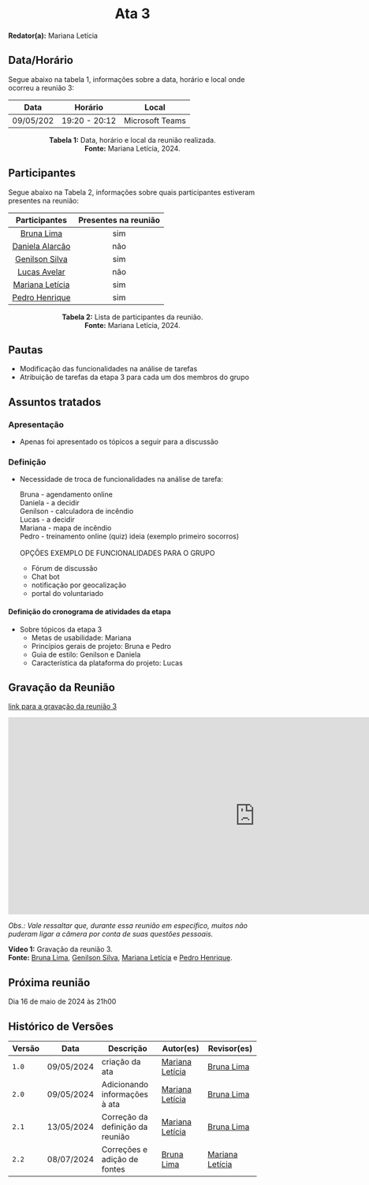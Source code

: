 <h1 align="center"> Ata 3 </h1>

**Redator(a):** Mariana Letícia

## Data/Horário

<p>Segue abaixo na tabela 1, informações sobre a data, horário e local onde ocorreu a reunião 3:</p>

<center>

| Data | Horário | Local
| :--: | :-----: |:----: 
| 09/05/202 | 19:20 - 20:12 | Microsoft Teams

**Tabela 1:** Data, horário e local da reunião realizada. <br>
**Fonte:** Mariana Letícia, 2024.

</center>

## Participantes

<p>Segue abaixo na Tabela 2, informações sobre quais participantes estiveram presentes na reunião:</p>

<center>

| Participantes | Presentes na reunião 
| :-----------: | :----------------------: 
| [Bruna Lima](https://github.com/libruna) | sim
| [Daniela Alarcão](https://github.com/danialarcao) | não
| [Genilson Silva](https://github.com/GenilsonJrs) | sim
| [Lucas Avelar](https://github.com/LucasAvelar2711) | não
| [Mariana Letícia](https://github.com/Marianannn) | sim
| [Pedro Henrique](https://github.com/https://github.com/PedroHhenriq) | sim

**Tabela 2:** Lista de participantes da reunião. <br>
**Fonte:** Mariana Letícia, 2024.

</center>

## Pautas

- Modificação das funcionalidades na análise de tarefas
- Atribuição de tarefas da etapa 3 para cada um dos membros do grupo

## Assuntos tratados

### Apresentação

- Apenas foi apresentado os tópicos a seguir para a discussão

### Definição

- Necessidade de troca de funcionalidades na análise de tarefa:

	Bruna - agendamento online<br>
	Daniela - a decidir<br>
	Genilson - calculadora de incêndio<br>
	Lucas - a decidir<br>
	Mariana - mapa de incêndio<br>
	Pedro - treinamento online (quiz) ideia (exemplo primeiro socorros)<br><br>
    OPÇÕES EXEMPLO DE FUNCIONALIDADES PARA O GRUPO<br>
    - Fórum de discussão<br>
    - Chat bot <br>
    - notificação por geocalização<br>
    - portal do voluntariado<br>


#### Definição do cronograma de atividades da etapa

- Sobre tópicos da etapa 3
    - Metas de usabilidade: Mariana
    - Princípios gerais de projeto: Bruna e Pedro
    - Guia de estilo: Genilson e Daniela
    - Característica da plataforma do projeto: Lucas


## Gravação da Reunião

[link para a gravação da reunião 3](https://youtu.be/TW9F2o2QKfQ)

<iframe width="1000vw" height="400vh" src="https://www.youtube.com/embed/TW9F2o2QKfQ?si=ZklRE5buud8eS_if" title="YouTube video player" frameborder="0" allow="accelerometer; autoplay; clipboard-write; encrypted-media; gyroscope; picture-in-picture; web-share" referrerpolicy="strict-origin-when-cross-origin" allowfullscreen></iframe>

*Obs.: Vale ressaltar que, durante essa reunião em específico, muitos não puderam ligar a câmera por conta de suas questões pessoais.*

**Vídeo 1:** Gravação da reunião 3. <br>
**Fonte:** [Bruna Lima](https://github.com/libruna), [Genilson Silva](https://github.com/GenilsonJrs), [Mariana Letícia](https://github.com/Marianannn) e [Pedro Henrique](https://github.com/PedroHhenriq).

## Próxima reunião

Dia 16 de maio de 2024 às 21h00

## Histórico de Versões

<center>

| Versão |    Data    | Descrição                                 | Autor(es)                                       | Revisor(es)                                    |
| ------ | :--------: | ----------------------------------------- | ----------------------------------------------- | ---------------------------------------------- |
| `1.0`   | 09/05/2024 | criação da ata | [Mariana Letícia](https://github.com/Marianannn) |    [Bruna Lima](https://github.com/libruna)   | 
| `2.0`   | 09/05/2024 | Adicionando informações à ata | [Mariana Letícia](https://github.com/Marianannn) |    [Bruna Lima](https://github.com/libruna)     | 
| `2.1`   | 13/05/2024 | Correção da definição da reunião | [Mariana Letícia](https://github.com/Marianannn) |    [Bruna Lima](https://github.com/libruna)     | 
| `2.2`   | 08/07/2024 | Correções e adição de fontes | [Bruna Lima](https://github.com/libruna) |  [Mariana Letícia](https://github.com/Marianannn)| 

</center>